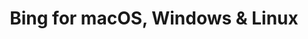 ---
name: Bing
url: 'https://www.bing.com'
category: Books
title: 'Bing for macOS, Windows & Linux'
key: bing

---